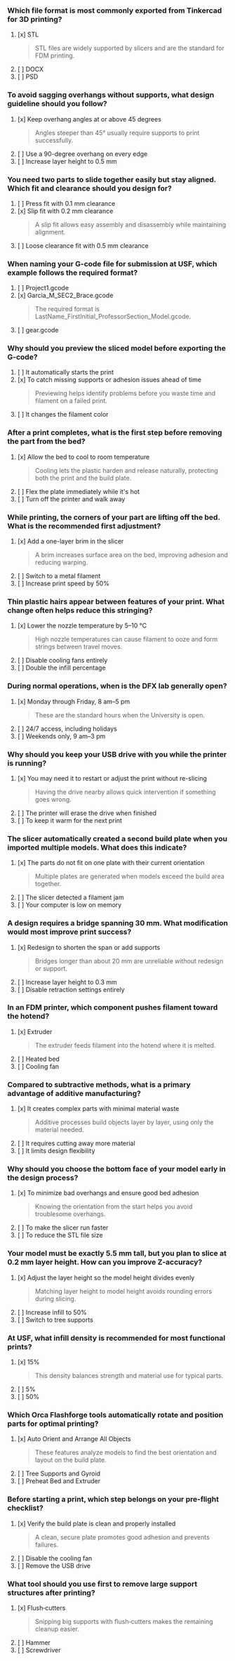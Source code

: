 ### Which file format is most commonly exported from Tinkercad for 3D printing?
1. [x] STL
   > STL files are widely supported by slicers and are the standard for FDM printing.
1. [ ] DOCX
1. [ ] PSD

### To avoid sagging overhangs without supports, what design guideline should you follow?
1. [x] Keep overhang angles at or above 45 degrees
   > Angles steeper than 45° usually require supports to print successfully.
1. [ ] Use a 90-degree overhang on every edge
1. [ ] Increase layer height to 0.5 mm

### You need two parts to slide together easily but stay aligned. Which fit and clearance should you design for?
1. [ ] Press fit with 0.1 mm clearance
1. [x] Slip fit with 0.2 mm clearance
   > A slip fit allows easy assembly and disassembly while maintaining alignment.
1. [ ] Loose clearance fit with 0.5 mm clearance

### When naming your G-code file for submission at USF, which example follows the required format?
1. [ ] Project1.gcode
1. [x] Garcia_M_SEC2_Brace.gcode
   > The required format is LastName_FirstInitial_ProfessorSection_Model.gcode.
1. [ ] gear.gcode

### Why should you preview the sliced model before exporting the G-code?
1. [ ] It automatically starts the print
1. [x] To catch missing supports or adhesion issues ahead of time
   > Previewing helps identify problems before you waste time and filament on a failed print.
1. [ ] It changes the filament color

### After a print completes, what is the first step before removing the part from the bed?
1. [x] Allow the bed to cool to room temperature
   > Cooling lets the plastic harden and release naturally, protecting both the print and the build plate.
1. [ ] Flex the plate immediately while it's hot
1. [ ] Turn off the printer and walk away

### While printing, the corners of your part are lifting off the bed. What is the recommended first adjustment?
1. [x] Add a one-layer brim in the slicer
   > A brim increases surface area on the bed, improving adhesion and reducing warping.
1. [ ] Switch to a metal filament
1. [ ] Increase print speed by 50%

### Thin plastic hairs appear between features of your print. What change often helps reduce this stringing?
1. [x] Lower the nozzle temperature by 5–10 °C
   > High nozzle temperatures can cause filament to ooze and form strings between travel moves.
1. [ ] Disable cooling fans entirely
1. [ ] Double the infill percentage

### During normal operations, when is the DFX lab generally open?
1. [x] Monday through Friday, 8 am–5 pm
   > These are the standard hours when the University is open.
1. [ ] 24/7 access, including holidays
1. [ ] Weekends only, 9 am–3 pm

### Why should you keep your USB drive with you while the printer is running?
1. [x] You may need it to restart or adjust the print without re-slicing
   > Having the drive nearby allows quick intervention if something goes wrong.
1. [ ] The printer will erase the drive when finished
1. [ ] To keep it warm for the next print

### The slicer automatically created a second build plate when you imported multiple models. What does this indicate?
1. [x] The parts do not fit on one plate with their current orientation
   > Multiple plates are generated when models exceed the build area together.
1. [ ] The slicer detected a filament jam
1. [ ] Your computer is low on memory

### A design requires a bridge spanning 30 mm. What modification would most improve print success?
1. [x] Redesign to shorten the span or add supports
   > Bridges longer than about 20 mm are unreliable without redesign or support.
1. [ ] Increase layer height to 0.3 mm
1. [ ] Disable retraction settings entirely

### In an FDM printer, which component pushes filament toward the hotend?
1. [x] Extruder
   > The extruder feeds filament into the hotend where it is melted.
1. [ ] Heated bed
1. [ ] Cooling fan

### Compared to subtractive methods, what is a primary advantage of additive manufacturing?
1. [x] It creates complex parts with minimal material waste
   > Additive processes build objects layer by layer, using only the material needed.
1. [ ] It requires cutting away more material
1. [ ] It limits design flexibility

### Why should you choose the bottom face of your model early in the design process?
1. [x] To minimize bad overhangs and ensure good bed adhesion
   > Knowing the orientation from the start helps you avoid troublesome overhangs.
1. [ ] To make the slicer run faster
1. [ ] To reduce the STL file size

### Your model must be exactly 5.5 mm tall, but you plan to slice at 0.2 mm layer height. How can you improve Z‑accuracy?
1. [x] Adjust the layer height so the model height divides evenly
   > Matching layer height to model height avoids rounding errors during slicing.
1. [ ] Increase infill to 50%
1. [ ] Switch to tree supports

### At USF, what infill density is recommended for most functional prints?
1. [x] 15%
   > This density balances strength and material use for typical parts.
1. [ ] 5%
1. [ ] 50%

### Which Orca Flashforge tools automatically rotate and position parts for optimal printing?
1. [x] Auto Orient and Arrange All Objects
   > These features analyze models to find the best orientation and layout on the build plate.
1. [ ] Tree Supports and Gyroid
1. [ ] Preheat Bed and Extruder

### Before starting a print, which step belongs on your pre‑flight checklist?
1. [x] Verify the build plate is clean and properly installed
   > A clean, secure plate promotes good adhesion and prevents failures.
1. [ ] Disable the cooling fan
1. [ ] Remove the USB drive

### What tool should you use first to remove large support structures after printing?
1. [x] Flush‑cutters
   > Snipping big supports with flush‑cutters makes the remaining cleanup easier.
1. [ ] Hammer
1. [ ] Screwdriver
